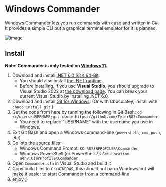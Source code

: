# Windows Commander

Windows Commander lets you run commands with ease and written in C#. It provides a simple CLI
but a graphical terminal emulator for it is planned.

![image](https://user-images.githubusercontent.com/78053003/170840882-4aca802d-c9bb-4b35-9504-67ad4ce5fa82.png)

## Install

**Note: Commander is only tested on [Windows 11](https://microsoft.com/windows/windows-11).**

1. Download and install [.NET 6.0 SDK 64-Bit](https://dotnet.microsoft.com/download/dotnet/thank-you/sdk-6.0.301-windows-x64-installer).
   * You should also install [the .NET runtime](https://dotnet.microsoft.com/download/dotnet/6.0/runtime).
   * Before installing, if you use **Visual Studio**, you should upgrade to Visual Studio 2022 at [the download page](https://visualstudio.microsoft.com/thank-you-downloading-visual-studio/?sku=Community&channel=Release&version=VS2022&source=VSLandingPage&passive=false&cid=2030). You can break your current Visual Studio by installing .NET 6.0.
2. Download and install [Git for Windows](https://gitforwindows.org). (Or with Chocolatey, install with `choco install git`.)
3. Get the code from here by running the following in Git Bash: `cd /c/users/USERNAME;git clone https://github.com/Tyler887/Commander`
   * You need to replace "USERNAME" with the username you use in Windows.
5. Exit Git Bash and open a Windows command-line (`powershell`, `cmd`, `pwsh`, etc).
6. Go into the source files:
   * Windows Command Prompt: `CD %USERPROFILE%\Commander`
   * Windows PowerShell (or PowerShell 7): `Set-Location $env:UserProfile\Commander`
7. Open `Commander.sln` in Visual Studio and build it
8. Copy build files to `C:\WINDOWS`, this should not harm Windows but will make it easier to start Commander
   from a command-line
9. enjoy ;)
